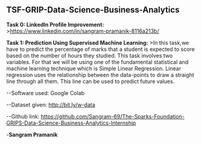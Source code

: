 ## TSF-GRIP-Data-Science-Business-Analytics

**Task 0: LinkedIn Profile Improvement:** 
          >https://www.linkedin.com/in/sangram-pramanik-8116a213b/

**Task 1: Prediction Using Supervised Machine Learning:**
          >In this task,we have to predict the percentage of marks that a student is expected to score based on the number of hours they studied. This task involves two variables.           For that we will be using one of the fundamental statistical and machine learning technique which is Simple Linear Regression. Linear regression uses the relationship             between the data-points to draw a straight line through all them. This line can be used to predict future values.

--Software used: Google Colab

--Dataset given: http://bit.ly/w-data

--Github link: https://github.com/Sangram-69/The-Sparks-Foundation-GRIPS-Data-Science-Business-Analytics-Internship

-**Sangram Pramanik**
